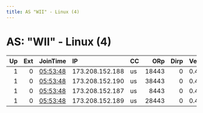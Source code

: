 ```yaml
---
title: AS "WII" - Linux (4)
---
```


# AS: "WII" - Linux (4)

|   Up |   Ext | JoinTime                                                                                              | IP              | CC   |   ORp |   Dirp | Version   | Contact   | Nickname   |   eFamMembers |
|-----:|------:|:------------------------------------------------------------------------------------------------------|:----------------|:-----|------:|-------:|:----------|:----------|:-----------|--------------:|
|    1 |     0 | [05:53:48](https://nusenu.github.io/OrNetStats/w/relay/3ABF36E4ED5319E27B3BAD885192F1F718E741D3.html) | 173.208.152.188 | us   | 18443 |      0 | 0.4.7.13  | None      | Guanine    |             1 |
|    1 |     0 | [05:53:48](https://nusenu.github.io/OrNetStats/w/relay/3D92CD003EEE4670A2A31D94A067231A9C1517BD.html) | 173.208.152.190 | us   | 38443 |      0 | 0.4.7.13  | None      | Thymidine  |             1 |
|    1 |     0 | [05:53:48](https://nusenu.github.io/OrNetStats/w/relay/5B2C9A93FEE4AC753846D9666A2205291B1DBF21.html) | 173.208.152.187 | us   |  8443 |      0 | 0.4.7.13  | None      | Adenine    |             1 |
|    1 |     0 | [05:53:48](https://nusenu.github.io/OrNetStats/w/relay/FE33F4F32D13D2C958EFCEA54DF94CA31A2786DD.html) | 173.208.152.189 | us   | 28443 |      0 | 0.4.7.13  | None      | Cytosine   |             1 |
